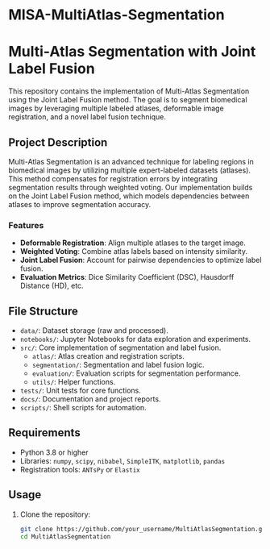 # MISA-MultiAtlas-Segmentation

# Multi-Atlas Segmentation with Joint Label Fusion

This repository contains the implementation of Multi-Atlas Segmentation using the Joint Label Fusion method. The goal is to segment biomedical images by leveraging multiple labeled atlases, deformable image registration, and a novel label fusion technique.

## **Project Description**

Multi-Atlas Segmentation is an advanced technique for labeling regions in biomedical images by utilizing multiple expert-labeled datasets (atlases). This method compensates for registration errors by integrating segmentation results through weighted voting. Our implementation builds on the Joint Label Fusion method, which models dependencies between atlases to improve segmentation accuracy.

### **Features**
- **Deformable Registration**: Align multiple atlases to the target image.
- **Weighted Voting**: Combine atlas labels based on intensity similarity.
- **Joint Label Fusion**: Account for pairwise dependencies to optimize label fusion.
- **Evaluation Metrics**: Dice Similarity Coefficient (DSC), Hausdorff Distance (HD), etc.

## **File Structure**

- `data/`: Dataset storage (raw and processed).
- `notebooks/`: Jupyter Notebooks for data exploration and experiments.
- `src/`: Core implementation of segmentation and label fusion.
  - `atlas/`: Atlas creation and registration scripts.
  - `segmentation/`: Segmentation and label fusion logic.
  - `evaluation/`: Evaluation scripts for segmentation performance.
  - `utils/`: Helper functions.
- `tests/`: Unit tests for core functions.
- `docs/`: Documentation and project reports.
- `scripts/`: Shell scripts for automation.

## **Requirements**
- Python 3.8 or higher
- Libraries: `numpy`, `scipy`, `nibabel`, `SimpleITK`, `matplotlib`, `pandas`
- Registration tools: `ANTsPy` or `Elastix`

## **Usage**

1. Clone the repository:
   ```bash
   git clone https://github.com/your_username/MultiAtlasSegmentation.git
   cd MultiAtlasSegmentation